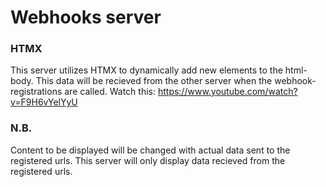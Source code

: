 # Webhooks server

### HTMX

This server utilizes HTMX to dynamically add new elements to the html-body.
This data will be recieved from the other server when the webhook-registrations are called.
Watch this: https://www.youtube.com/watch?v=F9H6vYelYyU

### N.B.

Content to be displayed will be changed with actual data sent to the registered urls.
This server will only display data recieved from the registered urls.